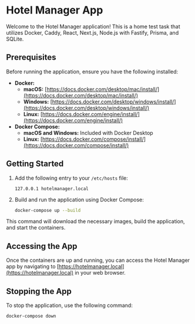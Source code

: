 # Hotel Manager App

Welcome to the Hotel Manager application! This is a home test task that utilizes Docker, Caddy, React, Next.js, Node.js with Fastify, Prisma, and SQLite.

## Prerequisites

Before running the application, ensure you have the following installed:

- **Docker:**
   - **macOS:** [https://docs.docker.com/desktop/mac/install/](https://docs.docker.com/desktop/mac/install/)
   - **Windows:** [https://docs.docker.com/desktop/windows/install/](https://docs.docker.com/desktop/windows/install/)
   - **Linux:** [https://docs.docker.com/engine/install/](https://docs.docker.com/engine/install/)
- **Docker Compose:**
   - **macOS and Windows:** Included with Docker Desktop
   - **Linux:** [https://docs.docker.com/compose/install/](https://docs.docker.com/compose/install/)

## Getting Started

1. Add the following entry to your `/etc/hosts` file:

    ```plaintext
    127.0.0.1 hotelmanager.local
    ```

2. Build and run the application using Docker Compose:

    ```bash
    docker-compose up --build
    ```

This command will download the necessary images, build the application, and start the containers.

## Accessing the App

Once the containers are up and running, you can access the Hotel Manager app by navigating to [https://hotelmanager.local](https://hotelmanager.local) in your web browser.

## Stopping the App

To stop the application, use the following command:

```bash
docker-compose down
